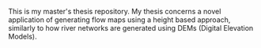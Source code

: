 This is my master's thesis repository. 
My thesis concerns a novel application of generating flow maps using a height based approach, similarly to how river networks are generated using DEMs (Digital Elevation Models).
